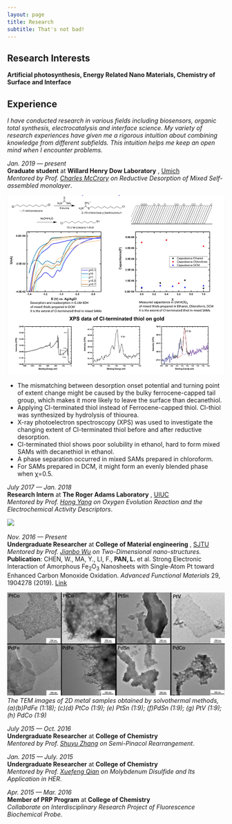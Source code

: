 ```yaml
---
layout: page
title: Research
subtitle: That's not bad!
---
```


## Research Interests 

**Artificial photosynthesis, Energy Related Nano Materials, Chemistry of Surface and Interface**

## Experience
*I have conducted research in various fields including biosensors, organic total synthesis, electrocatalysis and interface science. My variety of research experiences have given me a rigorous intuition about combining knowledge from different subfields. This intuition helps me keep an open mind when I encounter problems.*

*Jan. 2019 — present* <br>
**Graduate student** at **Willard Henry Dow Laboratory** , [Umich](http://umich.edu/)<br>
*Mentored by Prof. [Charles McCrory](https://scholar.google.com/citations?hl=zh-CN&user=gFH5HogAAAAJ) on Reductive Desorption of Mixed Self-assembled monolayer*.

![\img\msam.png](img/msam.png)
* The mismatching between desorption onset potential and turning point of extent change might be caused by the bulky ferrocene-capped tail group, which makes it more likely to leave the surface than decanethiol.
* Applying Cl-terminated thiol instead of Ferrocene-capped thiol. Cl-thiol was synthesized by hydrolysis of thiourea.
* X-ray photoelectron spectroscopy (XPS) was used to investigate the changing extent of Cl-terminated thiol before and after reductive desorption.
* Cl-terminated thiol shows poor solubility in ethanol, hard to form mixed SAMs with decanethiol in ethanol.
* A phase separation occurred in mixed SAMs prepared in chloroform. 
* For SAMs prepared in DCM, it might form an evenly blended phase when χ=0.5.


*July 2017 — Jan. 2018* <br>
**Research Intern** at **The Roger Adams Laboratory** , [UIUC](http://illinois.edu/)<br>
*Mentored by Prof. [Hong Yang](https://scholar.google.com/citations?hl=zh-CN&user=WPntzc4AAAAJ) on Oxygen Evolution Reaction and the Electrochemical Activity Descriptors*.<br>

<img src="https://cdn.britannica.com/30/158530-050-3BB8C4C8/radii-coordination-number-metals-atomic.jpg?raw=true" width="500px">

*Nov. 2016 — Present* <br>
**Undergraduate Researcher** at **College of Material engineering** , [SJTU](http://en.sjtu.edu.cn/)<br>
*Mentored by Prof. [Jianbo Wu](https://scholar.google.com/citations?hl=zh-CN&user=iQ_WfvsAAAAJ) on Two-Dimensional nano-structures.*<br>
**Publication**: CHEN, W., MA, Y., LI, F., **PAN, L.** et al. Strong Electronic Interaction of Amorphous Fe<sub>2</sub>O<sub>3</sub> Nanosheets with Single‐Atom Pt toward Enhanced Carbon Monoxide Oxidation. *Advanced Functional Materials* 29, 1904278 (2019). [Link](https://onlinelibrary.wiley.com/doi/full/10.1002/adfm.201904278)

![\img\2d.png](img/2d)
*The TEM images of 2D metal samples obtained by solvothermal methods, (a)(b)PdFe (1:18); (c)(d) PtCo (1:9); (e) PtSn (1:9); (f)PdSn (1:9); (g) PtV (1:9); (h) PdCo (1:9)*



*July 2015 — Oct. 2016*<br>
**Undergraduate Researcher** at **College of Chemistry** <br>
*Mentored by Prof. [Shuyu Zhang]() on Semi-Pinacol Rearrangement*.





*Jan. 2015 — July. 2015*<br>
**Undergraduate Researcher** at **College of Chemistry**<br>
*Mentored by Prof. [Xuefeng Qian]() on Molybdenum Disulfide and Its Application in HER*.





*Apr. 2015 — Mar. 2016*<br>
**Member of PRP Program** at **College of Chemistry**<br>
*Collaborate on Interdisciplinary Research Project of  Fluorescence Biochemical Probe.*